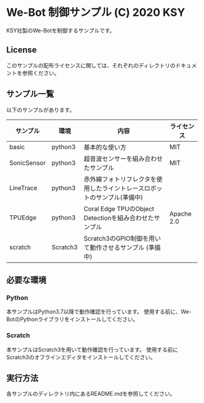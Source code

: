 
# We-Bot 制御サンプル (C) 2020 KSY
KSY社製のWe-Botを制御するサンプルです。

## License
このサンプルの配布ライセンスに関しては、それぞれのディレクトリのドキュメントを参照ください。

## サンプル一覧
以下のサンプルがあります。

|サンプル|環境|内容|ライセンス|
----|----|----|----
|basic|python3|基本的な使い方|MIT|
|SonicSensor|python3|超音波センサーを組み合わせたサンプル|MIT|
|LineTrace|python3|赤外線フォトリフレクタを使用したライントレースロボットのサンプル(準備中)|
|TPUEdge|python3|Coral Edge TPUのObject Detectionを組み合わせたサンプル|Apache 2.0|
|scratch| Scratch3 | Scratch3のGPIO制御を用いて動作させるサンプル (準備中)|
 
## 必要な環境
### Python
本サンプルはPython3.7以降で動作確認を行っています。
使用する前に、We-BotのPythonライブラリをインストールしてください。

### Scratch
本サンプルはScratch3を用いて動作確認を行っています。
使用する前にScratch3のオフラインエディタをインストールしてください。

## 実行方法
各サンプルのディレクトリ内にあるREADME.mdを参照してください。

